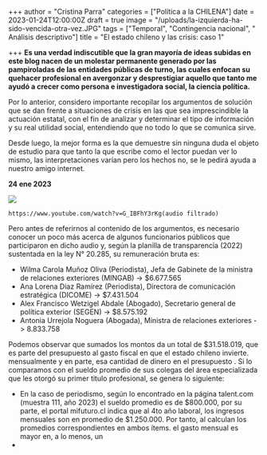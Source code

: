 +++
author = "Cristina Parra"
categories = ["Política a la CHILENA"]
date = 2023-01-24T12:00:00Z
draft = true
image = "/uploads/la-izquierda-ha-sido-vencida-otra-vez.JPG"
tags = ["Temporal", "Contingencia nacional", " Análisis descriptivo"]
title = "El estado chileno y las crisis: caso 1"

+++
**Es una verdad indiscutible que la gran mayoría de ideas subidas en este blog nacen de un molestar permanente generado por las pampiroladas de las entidades públicas de turno, las cuales enfocan su quehacer profesional en avergonzar y desprestigiar aquello que tanto me ayudó a crecer como persona e investigadora social, la ciencia política.**

Por lo anterior, considero importante recopilar los argumentos de solución que se dan frente a situaciones de crisis en las que sea imprescindible la actuación estatal, con el fin de analizar y determinar el tipo de información y su real utilidad social, entendiendo que no todo lo que se comunica sirve.

Desde luego, la mejor forma es la que demuestre sin ninguna duda el objeto de estudio para que tanto la que escribe como el lector puedan ver lo mismo, las interpretaciones varían pero los hechos no, se le pedirá ayuda a nuestro amigo internet.

**24 ene 2023**

![](/uploads/noticia-caso-1-pach.JPG)

    https://www.youtube.com/watch?v=G_IBFhY3rKg(audio filtrado)

Pero antes de referirnos al contenido de los argumentos, es necesario conocer un poco más acerca de algunos funcionarios públicos que participaron en dicho audio y, según la planilla de transparencia (2022) sustentada en la ley N° 20.285, su remuneración bruta es:

* Wilma Carola Muñoz Oliva (Periodista), Jefa de Gabinete de la ministra de relaciones exteriores (MINGAB) -> $6.677.565
* Ana Lorena Diaz Ramírez (Periodista), Directora de comunicación estratégica (DICOME) -> $7.431.504
* Alex Francisco Wetzigel Abdale (Abogado), Secretario general de política exterior (SEGEN) -> $8.575.192
* Antonia Urrejola Noguera (Abogada), Ministra de relaciones exteriores -> 8.833.758

Podemos observar que sumados los montos da un total de $31.518.019, que es parte del presupuesto al gasto fiscal en que el estado chileno invierte. mensualmente y en parte, esa cantidad de dinero en el presupuesto . Si lo comparamos con el sueldo promedio de sus colegas del área especializada que les otorgó su primer titulo profesional, se genera lo siguiente:

* En la caso de periodismo, según lo encontrado en la página talent.com (muestra 111, año 2023) el sueldo promedio es de $800.000, por su parte, el portal mifuturo.cl indica que al 4to año laboral, los ingresos mensuales son en promedio de $1.250.000. Por tanto, al calculan los promedios correspondientes en ambos ítems. el gasto mensual es mayor en, a lo menos, un
* 